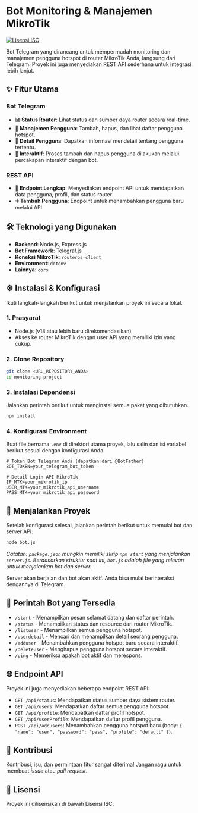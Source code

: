 # Bot Monitoring & Manajemen MikroTik

[![Lisensi ISC](https://img.shields.io/badge/License-ISC-blue.svg)](https://opensource.org/licenses/ISC)

Bot Telegram yang dirancang untuk mempermudah monitoring dan manajemen pengguna hotspot di router MikroTik Anda, langsung dari Telegram. Proyek ini juga menyediakan REST API sederhana untuk integrasi lebih lanjut.

## ✨ Fitur Utama

### Bot Telegram
- **📊 Status Router**: Lihat status dan sumber daya router secara real-time.
- **👥 Manajemen Pengguna**: Tambah, hapus, dan lihat daftar pengguna hotspot.
- **📄 Detail Pengguna**: Dapatkan informasi mendetail tentang pengguna tertentu.
- **🤖 Interaktif**: Proses tambah dan hapus pengguna dilakukan melalui percakapan interaktif dengan bot.

### REST API
- **🔌 Endpoint Lengkap**: Menyediakan endpoint API untuk mendapatkan data pengguna, profil, dan status router.
- **➕ Tambah Pengguna**: Endpoint untuk menambahkan pengguna baru melalui API.

## 🛠️ Teknologi yang Digunakan

- **Backend**: Node.js, Express.js
- **Bot Framework**: Telegraf.js
- **Koneksi MikroTik**: `routeros-client`
- **Environment**: `dotenv`
- **Lainnya**: `cors`

## ⚙️ Instalasi & Konfigurasi

Ikuti langkah-langkah berikut untuk menjalankan proyek ini secara lokal.

### 1. Prasyarat
- Node.js (v18 atau lebih baru direkomendasikan)
- Akses ke router MikroTik dengan user API yang memiliki izin yang cukup.

### 2. Clone Repository
```bash
git clone <URL_REPOSITORY_ANDA>
cd monitoring-project
```

### 3. Instalasi Dependensi
Jalankan perintah berikut untuk menginstal semua paket yang dibutuhkan.
```bash
npm install
```

### 4. Konfigurasi Environment
Buat file bernama `.env` di direktori utama proyek, lalu salin dan isi variabel berikut sesuai dengan konfigurasi Anda.

```env
# Token Bot Telegram Anda (dapatkan dari @BotFather)
BOT_TOKEN=your_telegram_bot_token

# Detail Login API MikroTik
IP_MTK=your_mikrotik_ip
USER_MTK=your_mikrotik_api_username
PASS_MTK=your_mikrotik_api_password
```

## 🚀 Menjalankan Proyek

Setelah konfigurasi selesai, jalankan perintah berikut untuk memulai bot dan server API.

```bash
node bot.js
```
*Catatan: `package.json` mungkin memiliki skrip `npm start` yang menjalankan `server.js`. Berdasarkan struktur saat ini, `bot.js` adalah file yang relevan untuk menjalankan bot dan server.*

Server akan berjalan dan bot akan aktif. Anda bisa mulai berinteraksi dengannya di Telegram.

## 🤖 Perintah Bot yang Tersedia

- `/start` - Menampilkan pesan selamat datang dan daftar perintah.
- `/status` - Menampilkan status dan resource dari router MikroTik.
- `/listuser` - Menampilkan semua pengguna hotspot.
- `/userdetail` - Mencari dan menampilkan detail seorang pengguna.
- `/adduser` - Menambahkan pengguna hotspot baru secara interaktif.
- `/deleteuser` - Menghapus pengguna hotspot secara interaktif.
- `/ping` - Memeriksa apakah bot aktif dan merespons.

## 🌐 Endpoint API

Proyek ini juga menyediakan beberapa endpoint REST API:

- `GET /api/status`: Mendapatkan status sumber daya sistem router.
- `GET /api/users`: Mendapatkan daftar semua pengguna hotspot.
- `GET /api/profile`: Mendapatkan daftar profil hotspot.
- `GET /api/userProfile`: Mendapatkan daftar profil pengguna.
- `POST /api/addusers`: Menambahkan pengguna hotspot baru (body: `{ "name": "user", "password": "pass", "profile": "default" }`).

## 🤝 Kontribusi

Kontribusi, isu, dan permintaan fitur sangat diterima! Jangan ragu untuk membuat *issue* atau *pull request*.

## 📄 Lisensi

Proyek ini dilisensikan di bawah Lisensi ISC.
